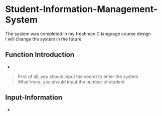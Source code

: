 # Student-Information-Management-System
The system was completed in my freshman C language course design  
I will change the system in the future

## Function Introduction
<!--ts-->
   * 
<!--te-->

> First of all, you should input the secret to enter the system
> What'more, you should input the number of student

## Input-Information
   - 
